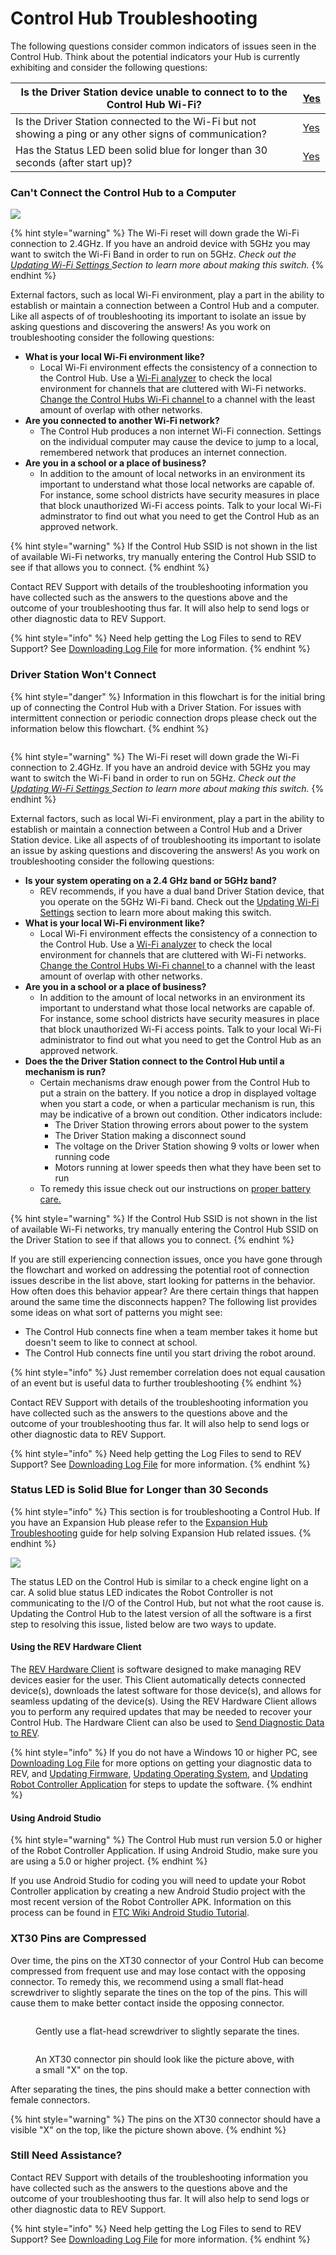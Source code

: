 # Control Hub Troubleshooting

The following questions consider common indicators of issues seen in the Control Hub. Think about the potential indicators your Hub is currently exhibiting and consider the following questions:&#x20;

| Is the Driver Station device unable to connect to to the Control Hub Wi-Fi?                              | [Yes](control-hub-troubleshooting.md#cant-connect-the-control-hub-to-a-computer)          |
| -------------------------------------------------------------------------------------------------------- | ----------------------------------------------------------------------------------------- |
| Is the Driver Station connected to the Wi-Fi but not showing a ping or any other signs of communication? | [Yes](control-hub-troubleshooting.md#driver-station-wont-connect)                         |
| Has the Status LED been solid blue for longer than 30 seconds (after start up)?                          | [Yes](control-hub-troubleshooting.md#status-led-is-solid-blue-for-longer-than-30-seconds) |

### Can't Connect the Control Hub to a Computer

![](https://2589213514-files.gitbook.io/\~/files/v0/b/gitbook-legacy-files/o/assets%2F-M4\_pJHI8HTuZFQTNfcy%2F-MX-6gWBX7dIZAlir0th%2F-MX2aVu1gqRHcEf68CFN%2FCantConnectviaWiFi%20\(2\).svg?alt=media\&token=47a50aa7-cb0a-4cca-9b4a-7388bf236cfc)

{% hint style="warning" %}
The Wi-Fi reset will down grade the Wi-Fi connection to 2.4GHz. If you have an android device with 5GHz you may want to switch the Wi-Fi Band in order to run on 5GHz. _Check out the_ [_Updating Wi-Fi Settings_ ](../nachalo-raboty-s-control-hub/obnovlenie-nastroek-wi-fi.md)_Section to learn more about making this switch._
{% endhint %}

External factors, such as local Wi-Fi environment, play a part in the ability to establish or maintain a connection between a Control Hub and a computer. Like all aspects of of troubleshooting its important to isolate an issue by asking questions and discovering the answers! As you work on troubleshooting consider the following questions:&#x20;

* **What is your local Wi-Fi environment like?**&#x20;
  * Local Wi-Fi environment effects the consistency of a connection to the Control Hub. Use a [Wi-Fi analyzer](https://play.google.com/store/apps/details?id=com.farproc.wifi.analyzer\&hl=en) to check the local environment for channels that are cluttered with Wi-Fi networks. [Change the Control Hubs Wi-Fi channel ](../updating-and-managing/managing-wi-fi-on-the-control-hub.md#rev-hardware-client)to a channel with the least amount of overlap with other networks.
* **Are you connected to another Wi-Fi network?**
  * The Control Hub produces a non internet Wi-Fi connection. Settings on the individual computer may cause the device to jump to a local, remembered network that produces an internet connection.
* **Are you in a school or a place of business?**
  * In addition to the amount of local networks in an environment its important to understand what those local networks are capable of. For instance, some school districts have security measures in place that block unauthorized Wi-Fi access points. Talk to your local Wi-Fi adminstrator to find out what you need to get the Control Hub as an approved network.

{% hint style="warning" %}
If the Control Hub SSID is not shown in the list of available Wi-Fi networks, try manually entering the Control Hub SSID to see if that allows you to connect.&#x20;
{% endhint %}

Contact REV Support with details of the troubleshooting information you have collected such as the answers to the questions above and the outcome of your troubleshooting thus far. It will also help to send logs or other diagnostic data to REV Support.&#x20;





{% hint style="info" %}
Need help getting the Log Files to send to REV Support? See [Downloading Log File](../updating-and-managing/accessing-log-files.md) for more information.
{% endhint %}

### Driver Station Won't Connect&#x20;

{% hint style="danger" %}
Information in this flowchart is for the initial bring up of connecting the Control Hub with a Driver Station. For issues with intermittent connection or periodic connection drops please check out the information below this flowchart.
{% endhint %}

<figure><img src="https://2589213514-files.gitbook.io/~/files/v0/b/gitbook-x-prod.appspot.com/o/spaces%2FUOOiQ4S2QcMWmVoSmeQ8%2Fuploads%2FKz71WusVtJfx9iH1dV4e%2FDSwontConnect.drawio.png?alt=media&#x26;token=25bf750e-0eed-47f0-a499-6d5da56a0683" alt=""><figcaption></figcaption></figure>

{% hint style="warning" %}
The Wi-Fi reset will down grade the Wi-Fi connection to 2.4GHz. If you have an android device with 5GHz you may want to switch the Wi-Fi band in order to run on 5GHz. _Check out the_ [_Updating Wi-Fi Settings_ ](broken-reference)_Section to learn more about making this switch._
{% endhint %}

External factors, such as local Wi-Fi environment, play a part in the ability to establish or maintain a connection between a Control Hub and a Driver Station device. Like all aspects of of troubleshooting its important to isolate an issue by asking questions and discovering the answers! As you work on troubleshooting consider the following questions:&#x20;

* **Is your system operating on a 2.4 GHz band or 5GHz band?**
  * REV recommends, if you have a dual band Driver Station device, that you operate on the 5GHz Wi-Fi band. Check out the [Updating Wi-Fi Settings](../nachalo-raboty-s-control-hub/obnovlenie-nastroek-wi-fi.md) section to learn more about making this switch.
* **What is your local Wi-Fi environment like?**&#x20;
  * Local Wi-Fi environment effects the consistency of a connection to the Control Hub. Use a [Wi-Fi analyzer](https://play.google.com/store/apps/details?id=com.farproc.wifi.analyzer\&hl=en) to check the local environment for channels that are cluttered with Wi-Fi networks. [Change the Control Hubs Wi-Fi channel ](../updating-and-managing/managing-wi-fi-on-the-control-hub.md#rev-hardware-client)to a channel with the least amount of overlap with other networks.&#x20;
* **Are you in a school or a place of business?**
  * In addition to the amount of local networks in an environment its important to understand what those local networks are capable of. For instance, some school districts have security measures in place that block unauthorized Wi-Fi access points. Talk to your local Wi-Fi administrator to find out what you need to get the Control Hub as an approved network.
* **Does the the Driver Station connect to the Control Hub until a mechanism is run?**&#x20;
  * Certain mechanisms draw enough power from the Control Hub to put a strain on the battery. If you notice a drop in displayed voltage when you start a code, or when a particular mechanism is run, this may be indicative of a brown out condition. Other indicators include:&#x20;
    * The Driver Station throwing errors about power to the system
    * The Driver Station making a disconnect sound
    * The voltage on the Driver Station showing 9 volts or lower when running code&#x20;
    * Motors running at lower speeds then what they have been set to run
  * To remedy this issue check out our instructions on [proper battery care.](https://www.revrobotics.com/rev-31-1302/)&#x20;

{% hint style="warning" %}
If the Control Hub SSID is not shown in the list of available Wi-Fi networks, try manually entering the Control Hub SSID on the Driver Station to see if that allows you to connect.&#x20;
{% endhint %}

If you are still experiencing connection issues, once you have gone through the flowchart and worked on addressing the potential root of connection issues describe in the list above, start looking for patterns in the behavior. How often does this behavior appear? Are there certain things that happen around the same time the disconnects happen? The following list provides some ideas on what sort of patterns you might see:

* The Control Hub connects fine when a team member takes it home but doesn't seem to like to connect at school.
* The Control Hub connects fine until you start driving the robot around.

{% hint style="info" %}
Just remember correlation does not equal causation of an event but is useful data to further troubleshooting
{% endhint %}

Contact REV Support with details of the troubleshooting information you have collected such as the answers to the questions above and the outcome of your troubleshooting thus far. It will also help to send logs or other diagnostic data to REV Support.&#x20;

{% hint style="info" %}
Need help getting the Log Files to send to REV Support? See [Downloading Log File](../updating-and-managing/accessing-log-files.md) for more information.
{% endhint %}

### Status LED is Solid Blue for Longer than 30 Seconds&#x20;

{% hint style="info" %}
This section is for troubleshooting a Control Hub. If you have an Expansion Hub please refer to the [Expansion Hub Troubleshooting](expansion-hub-troubleshooting.md) guide for help solving Expansion Hub related issues.&#x20;
{% endhint %}

![](https://2589213514-files.gitbook.io/\~/files/v0/b/gitbook-legacy-files/o/assets%2F-M4\_pJHI8HTuZFQTNfcy%2F-MX2iOEKWFN2\_tWR9r9m%2F-MX8iS5r1n7k4BZx9hZb%2FSolidBlueLED%20\(1\).svg?alt=media\&token=07c203ff-fa2c-4fa1-8176-7dccc7b90192)

The status LED on the Control Hub is similar to a check engine light on a car. A solid blue status LED indicates the Robot Controller is not communicating to the I/O of the Control Hub, but not what the root cause is. Updating the Control Hub to the latest version of all the software is a first step to resolving this issue, listed below are two ways to update.

#### Using the REV Hardware Client

The [REV Hardware Client](../updating-and-managing/rev-hardware-client.md) is software designed to make managing REV devices easier for the user. This Client automatically detects connected device(s), downloads the latest software for those device(s), and allows for seamless updating of the device(s). Using the REV Hardware Client allows you to perform any required updates that may be needed to recover your Control Hub. The Hardware Client can also be used to [Send Diagnostic Data to REV](../updating-and-managing/accessing-log-files.md).&#x20;

{% hint style="info" %}
If you do not have a Windows 10 or higher PC, see [Downloading Log File](../updating-and-managing/accessing-log-files.md) for more options on getting your diagnostic data to REV, and [Updating Firmware](../updating-and-managing/updating-firmware/), [Updating Operating System](../updating-and-managing/updating-operating-system/), and [Updating Robot Controller Application](../updating-and-managing/updating-robot-controller-application.md) for steps to update the software.
{% endhint %}

#### Using Android Studio&#x20;

{% hint style="warning" %}
The Control Hub must run version 5.0 or higher of the Robot Controller Application. If using Android Studio, make sure you are using a 5.0 or higher project.
{% endhint %}

If you use Android Studio for coding you will need to update your Robot Controller application by creating a new Android Studio project with the most recent version of the Robot Controller APK. Information on this process can be found in [FTC Wiki Android Studio Tutorial](https://github.com/FIRST-Tech-Challenge/FtcRobotController/wiki/Downloading-the-Android-Studio-Project-Folder).

### XT30 Pins are Compressed

Over time, the pins on the XT30 connector of your Control Hub can become compressed from frequent use and may lose contact with the opposing connector. To remedy this, we recommend using a small flat-head screwdriver to slightly separate the tines on the top of the pins. This will cause them to make better contact inside the opposing connector.

<figure><img src="https://2589213514-files.gitbook.io/~/files/v0/b/gitbook-x-prod.appspot.com/o/spaces%2FUOOiQ4S2QcMWmVoSmeQ8%2Fuploads%2F5j6IkWQUC5DlWC6XFf12%2FImage_20221108_113427_781.jpeg?alt=media&#x26;token=83f29278-949a-4df1-b90a-0a479c392822" alt=""><figcaption><p>Gently use a flat-head screwdriver to slightly separate the tines.</p></figcaption></figure>

<figure><img src="https://2589213514-files.gitbook.io/~/files/v0/b/gitbook-x-prod.appspot.com/o/spaces%2FUOOiQ4S2QcMWmVoSmeQ8%2Fuploads%2F58QWdUfzEZWA6xH5J5Ru%2FImage_20221108_113427_954.jpeg?alt=media&#x26;token=1ac9c8ec-d56f-4bc4-88df-cfe2631df193" alt=""><figcaption><p>An XT30 connector pin should look like the picture above, with a small "X" on the top.</p></figcaption></figure>

After separating the tines, the pins should make a better connection with female connectors.

{% hint style="warning" %}
The pins on the XT30 connector should have a visible "X" on the top, like the picture shown above.
{% endhint %}

### Still Need Assistance?

Contact REV Support with details of the troubleshooting information you have collected such as the answers to the questions above and the outcome of your troubleshooting thus far. It will also help to send logs or other diagnostic data to REV Support.&#x20;

{% hint style="info" %}
Need help getting the Log Files to send to REV Support? See [Downloading Log File](../updating-and-managing/accessing-log-files.md) for more information.
{% endhint %}
